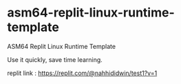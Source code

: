 # asm64-replit-linux-runtime-template
ASM64 Replit Linux Runtime Template

Use it quickly, save time learning.

replit link : https://replit.com/@nahhididwin/test1?v=1
